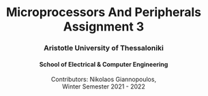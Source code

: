 <br />
<div align="center">
  <h1 align="center">Microprocessors And Peripherals Assignment 3</h1>
  <h3 align="center">Aristotle University of Thessaloniki</h3>
  <h4 align="center">School of Electrical & Computer Engineering</h4>
  <p align="center">
    Contributors: Nikolaos Giannopoulos, <??>
    <br />
    Winter Semester 2021 - 2022
    <br />
    <br />
  </p>
</div>
<br />


